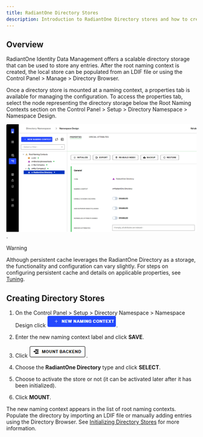 ```yaml
---
title: RadiantOne Directory Stores
description: Introduction to RadiantOne Directory stores and how to create them. 
---
```


## Overview

RadiantOne Identity Data Management offers a scalable directory storage that can be used to store any entries. After the root naming context is created, the local store can be populated from an LDIF file or using the Control Panel > Manage > Directory Browser.

Once a directory store is mounted at a naming context, a properties tab is available for managing the configuration. To access the properties tab, select the node representing the directory storage below the Root Naming Contexts section on the Control Panel > Setup > Directory Namespace > Namespace Design.

![RadiantOne Directory Properties](./Media/r1-dir-properties.jpg).

>[!warning] 
>Although persistent cache leverages the RadiantOne Directory as a storage, the functionality and configuration can vary slightly. For steps on configuring persistent cache and details on applicable properties, see [Tuning](../../tuning/persistent-cache).

## Creating Directory Stores

1.	On the Control Panel > Setup > Directory Namespace > Namespace Design click ![An image showing ](Media/new-naming-context.jpg).

2.	Enter the new naming context label and click **SAVE**.

3.	Click ![An image showing ](Media/mount-backend.jpg).

4.	Choose the **RadiantOne Directory** type and click **SELECT**.
5.	Choose to activate the store or not (it can be activated later after it has been initialized).
6.	Click **MOUNT**.

The new naming context appears in the list of root naming contexts. Populate the directory by importing an LDIF file or manually adding entries using the Directory Browser. See [Initializing Directory Stores](managing-directory-stores) for more information.
